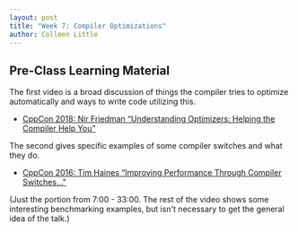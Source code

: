 ```yaml
---
layout: post
title: "Week 7: Compiler Optimizations"
author: Colleen Little
---
```


## Pre-Class Learning Material

The first video is a broad discussion of things the compiler tries to optimize automatically and ways to write code utilizing this.
* [CppCon 2018: Nir Friedman “Understanding Optimizers: Helping the Compiler Help You”](https://youtu.be/8nyq8SNUTSc)

The second gives specific examples of some compiler switches and what they do.
* [CppCon 2016: Tim Haines “Improving Performance Through Compiler Switches..."](https://www.youtube.com/watch?v=w5Z4JlMJ1VQ&feature=youtu.be&t=420)

(Just the portion from 7:00 - 33:00. The rest of the video shows some interesting benchmarking examples, but isn't necessary to get the general idea of the talk.)
